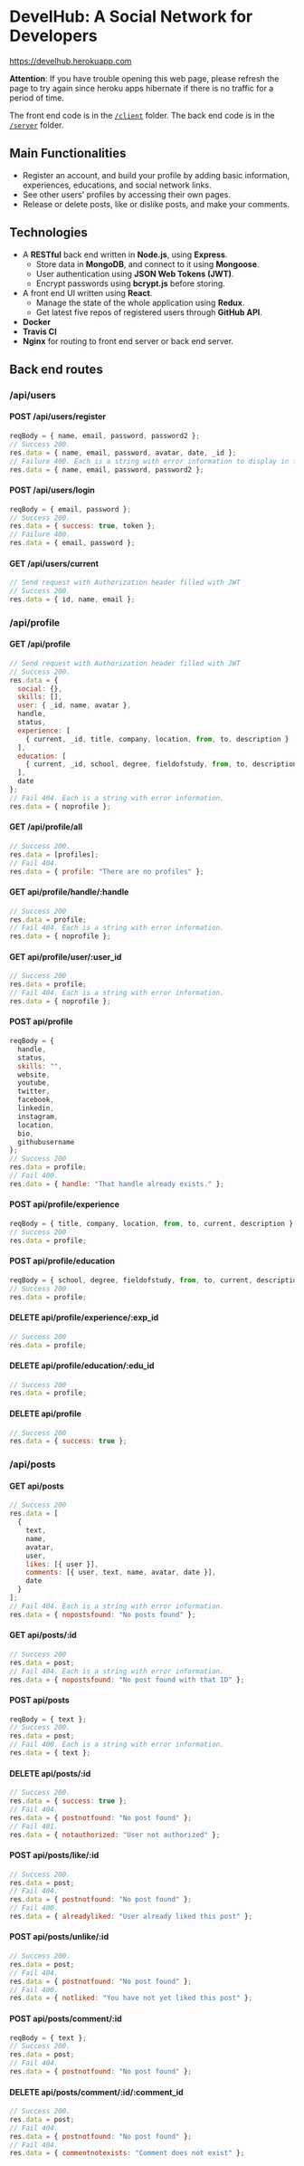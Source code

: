 # DevelHub: A Social Network for Developers

<a href="https://develhub.herokuapp.com" target="_blank">https://develhub.herokuapp.com</a>

**Attention**: If you have trouble opening this web page, please refresh the page to try again since heroku apps hibernate if there is no traffic for a period of time.

The front end code is in the <a href="https://github.com/Yuchen-Wang-SH/DevelHub/tree/master/client" target="_blank">`/client`</a> folder. The back end code is in the <a href="https://github.com/Yuchen-Wang-SH/DevelHub/tree/master/server" target="_blank">`/server`</a> folder.

## Main Functionalities

- Register an account, and build your profile by adding basic information, experiences, educations, and social network links.
- See other users' profiles by accessing their own pages.
- Release or delete posts, like or dislike posts, and make your comments.

## Technologies

- A **RESTful** back end written in **Node.js**, using **Express**.
  - Store data in **MongoDB**, and connect to it using **Mongoose**.
  - User authentication using **JSON Web Tokens (JWT)**.
  - Encrypt passwords using **bcrypt.js** before storing.
- A front end UI written using **React**.
  - Manage the state of the whole application using **Redux**.
  - Get latest five repos of registered users through **GitHub API**.
- **Docker**
- **Travis CI**
- **Nginx** for routing to front end server or back end server.

## Back end routes

### /api/users

#### POST /api/users/register

```javascript
reqBody = { name, email, password, password2 };
// Success 200.
res.data = { name, email, password, avatar, date, _id };
// Failure 400. Each is a string with error information to display in front end.
res.data = { name, email, password, password2 };
```

#### POST /api/users/login

```javascript
reqBody = { email, password };
// Success 200.
res.data = { success: true, token };
// Failure 400.
res.data = { email, password };
```

#### GET /api/users/current

```javascript
// Send request with Authorization header filled with JWT
// Success 200.
res.data = { id, name, email };
```

### /api/profile

#### GET /api/profile

```javascript
// Send request with Authorization header filled with JWT
// Success 200.
res.data = {
  social: {},
  skills: [],
  user: { _id, name, avatar },
  handle,
  status,
  experience: [
    { current, _id, title, company, location, from, to, description }
  ],
  education: [
    { current, _id, school, degree, fieldofstudy, from, to, description }
  ],
  date
};
// Fail 404. Each is a string with error information.
res.data = { noprofile };
```

#### GET /api/profile/all

```javascript
// Success 200.
res.data = [profiles];
// Fail 404.
res.data = { profile: "There are no profiles" };
```

#### GET api/profile/handle/:handle

```javascript
// Success 200
res.data = profile;
// Fail 404. Each is a string with error information.
res.data = { noprofile };
```

#### GET api/profile/user/:user_id

```javascript
// Success 200
res.data = profile;
// Fail 404. Each is a string with error information.
res.data = { noprofile };
```

#### POST api/profile

```javascript
reqBody = {
  handle,
  status,
  skills: "",
  website,
  youtube,
  twitter,
  facebook,
  linkedin,
  instagram,
  location,
  bio,
  githubusername
};
// Success 200
res.data = profile;
// Fail 400.
res.data = { handle: "That handle already exists." };
```

#### POST api/profile/experience

```javascript
reqBody = { title, company, location, from, to, current, description };
// Success 200
res.data = profile;
```

#### POST api/profile/education

```javascript
reqBody = { school, degree, fieldofstudy, from, to, current, description };
// Success 200
res.data = profile;
```

#### DELETE api/profile/experience/:exp_id

```javascript
// Success 200
res.data = profile;
```

#### DELETE api/profile/education/:edu_id

```javascript
// Success 200
res.data = profile;
```

#### DELETE api/profile

```javascript
// Success 200
res.data = { success: true };
```

### /api/posts

#### GET api/posts

```javascript
// Success 200
res.data = [
  {
    text,
    name,
    avatar,
    user,
    likes: [{ user }],
    comments: [{ user, text, name, avatar, date }],
    date
  }
];
// Fail 404. Each is a string with error information.
res.data = { nopostsfound: "No posts found" };
```

#### GET api/posts/:id

```javascript
// Success 200
res.data = post;
// Fail 404. Each is a string with error information.
res.data = { nopostsfound: "No post found with that ID" };
```

#### POST api/posts

```javascript
reqBody = { text };
// Success 200.
res.data = post;
// Fail 400. Each is a string with error information.
res.data = { text };
```

#### DELETE api/posts/:id

```javascript
// Success 200.
res.data = { success: true };
// Fail 404.
res.data = { postnotfound: "No post found" };
// Fail 401.
res.data = { notauthorized: "User not authorized" };
```

#### POST api/posts/like/:id

```javascript
// Success 200.
res.data = post;
// Fail 404.
res.data = { postnotfound: "No post found" };
// Fail 400.
res.data = { alreadyliked: "User already liked this post" };
```

#### POST api/posts/unlike/:id

```javascript
// Success 200.
res.data = post;
// Fail 404.
res.data = { postnotfound: "No post found" };
// Fail 400.
res.data = { notliked: "You have not yet liked this post" };
```

#### POST api/posts/comment/:id

```javascript
reqBody = { text };
// Success 200.
res.data = post;
// Fail 404.
res.data = { postnotfound: "No post found" };
```

#### DELETE api/posts/comment/:id/:comment_id

```javascript
// Success 200.
res.data = post;
// Fail 404.
res.data = { postnotfound: "No post found" };
// Fail 404.
res.data = { commentnotexists: "Comment does not exist" };
```
